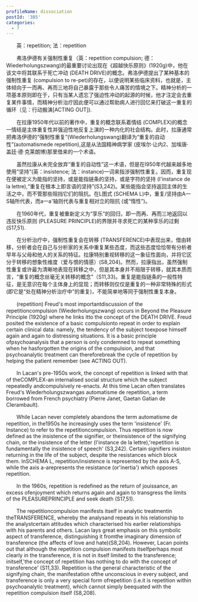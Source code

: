 ```yaml
---
profileName: dissociation
postId: '385'
categories:
  - 7
---
```

‌‌‌‌　　英：repetition; 法：repetition


‌‌‌‌　　弗洛伊德有关强制性重复（英：repetition compulsion; 德：Wiederholungszwang)的最重要讨论出现在《超越快乐原则》(1920g)中，他在该文中将其联系于死亡冲动 (DEATH DRIVE)的概念。弗洛伊德提出了某种基本的强制性重复 (compulsion to re-pet)的存在，以便说明某些临床资料，也就是，主体倾向于一而再、再而三地将自己暴露于那些令人痛苦的情境之下。精神分析的一项基本原则即在于，只有当某人遗忘了强迫性冲动的起源的时候，他才注定会去重复某件事情，而精神分析治疗因此便可以通过帮助病人进行回忆来打破这一重复的循环（见：行动搬演[ACTING OUT]).

‌‌‌‌　　在拉康1950年代以前的著作中，重复的概念联系着情结 (COMPLEX)的概念一情结是主体重复性并强迫性地反复上演的一种内化的社会结构。此时，拉康通常把弗洛伊德的“强制性重复”(Wiederholungswang)翻译为“重复的自动性”(automatismede repetition),这是从法国精神病学家 (皮埃尔·让内2、加埃唐·盖廷·德·克莱朗博)那里借来的一个术语。

‌‌‌‌　　虽然拉康从未完全放弃“重复的自动性”这一术语，但是在I950年代越来越多地使用“坚持”(英：insistence; 法：instance)一词来指涉强制性重复。因而，重复现在便被定义为能指的坚持，或是能指链条的坚持，或是字符的坚持 (I'instance de la lettre),“重复在根本上即言语的坚持”(S3,242)。某些能指会坚持返回主体的生活之中，而不管那些阻挡它们的阻抗。在L图式 (SCHEMA L)中，重复/坚持由A一S轴所代表，而a一a'轴则代表与重复相对立的阻抗 (或“惰性”)。

‌‌‌‌　　在1960年代，重复被重新定义为“享乐”的回归，即一而再、再而三地返回以违反快乐原则 (PLEASURE PRINCIPLE)的界限并寻求死亡的某种享乐的过剩 (S17,51).

‌‌‌‌　　在分析治疗中，强制性重复会在转移 (TRANSFERENCE)中表现出来，借由转移，分析者会在自己与分析家的关系中重复某些态度，而这些态度恰恰带有分析者早年与父母和他人的关系的特征。拉康特别重视转移的这一象征性面向，并将它区分于转移的想象性维度（爱与恨的情感）(S8,204)。然而，拉康指出，虽然强制性重复或许最为清晰地表现在转移之中，但是其本身并不局限于转移，就其本质而言，“重复的概念丝毫无关转移的概念”（S11,33)。重复是能指链条的一般性特征，是无意识在每个主体身上的显现；而转移则仅仅是重复的一种非常特殊的形式 (即它是“处在精神分析治疗中”的重复)，不能简单地等同于强制性重复本身。


‌‌‌‌　　(repetition) Freud's most importantdiscussion of the repetitioncompulsion (Wiederholungszwang) occurs in Beyond the Pleasure Principle (1920g) where he links itto the concept of the DEATH DRIVE. Freud posited the existence of a basic compulsionto repeat in order to explain certain clinical data: namely, the tendency of the subject toexpose himself again and again to distressing situations. It is a basic principle ofpsychoanalysis that a person is only condemned to repeat something when he hasforgotten the origins of the compulsion, and that psychoanalytic treatment can thereforebreak the cycle of repetition by helping the patient remember (see ACTING OUT).

‌‌‌‌　　In Lacan's pre-1950s work, the concept of repetition is linked with that of theCOMPLEX-an internalised social structure which the subject repeatedly andcompulsively re-enacts. At this time Lacan often translates Freud's Wiederholungszwangas automatisme de repetition, a term borrowed from French psychiatry (Pierre Janet, Gaetan Gatian de Clerambault).

‌‌‌‌　　While Lacan never completely abandons the term automatisme de repetition, in the1950s he increasingly uses the term 'insistence' (Fr. Instance) to refer to the repetitioncompulsion. Thus repetition is now defined as the insistence of the signifier, or theinsistence of the signifying chain, or the insistence of the letter (l'instance de la lettre),'repetition is fundamentally the insistence of speech' (S3,242). Certain signifiers insiston returning in the life of the subject, despite the resistances which block them. InSCHEMA L, repetition/insistence is represented by the axis A-S, while the axis a-arepresents the resistance (or'inertia') which opposes repetition.

‌‌‌‌　　In the 1960s, repetition is redefined as the return of jouissance, an excess ofenjoyment which returns again and again to transgress the limits of the PLEASUREPRINCIPLE and seek death (S17,51).

‌‌‌‌　　The repetitioncompulsion manifests itself in analytic treatmentin theTRANSFERENCE, whereby the analysand repeats in his relationship to the analystcertain attitudes which characterised his earlier relationships with his parents and others. Lacan lays great emphasis on this symbolic aspect of transference, distinguishing it fromthe imaginary dimension of transference (the affects of love and hate)(S8,204). However, Lacan points out that although the repetition compulsion manifests itselfperhaps most clearly in the transference, it is not in itself limited to the transference; initself,'the concept of repetition has nothing to do with the concept of transference' (S11,33). Repetition is the general characteristic of the signifying chain, the manifestation ofthe unconscious in every subject, and transference is only a very special form ofrepetition (i.e.it is repetition within psychoanalytic treatment), which cannot simply beequated with the repetition compulsion itself (S8,208).

